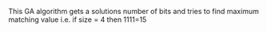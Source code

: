 This GA algorithm gets a solutions number of bits and tries to find maximum
matching value
i.e. if size = 4 then 1111=15